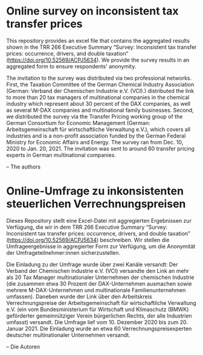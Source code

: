 # Online survey on inconsistent tax transfer prices

This repository provides an excel file that contains the aggregated results shown in the TRR 266 Executive Summary “Survey: Inconsistent tax transfer prices: occurrence, drivers, and double taxation” (<a href="https://doi.org/10.52569/ACPJ5634">https://doi.org/10.52569/ACPJ5634</a>). We provide the survey results in an aggregated form to ensure respondents' anonymity.

The invitation to the survey was distributed via two professional networks. First, the Taxation Committee of the German Chemical Industry Association (German: Verband der Chemischen Industrie e.V. (VCI).) distributed the link to more than 20 tax managers of multinational companies in the chemical industry which represent about 30 percent of the DAX companies, as well as several M-DAX companies and multinational family businesses. Second, we distributed the survey via the Transfer Pricing working group of the German Consortium for Economic Management (German: Arbeitsgemeinschaft für wirtschaftliche Verwaltung e.V.), which covers all industries and is a non-profit association funded by the German Federal Ministry for Economic Affairs and Energy. The survey ran from Dec. 10, 2020 to Jan. 20, 2021. The invitation was sent to around 60 transfer pricing experts in German multinational companies.

– The authors


# Online-Umfrage zu inkonsistenten steuerlichen Verrechnungspreisen

Dieses Repository stellt eine Excel-Datei mit aggregierten Ergebnissen zur Verfügung, die wir in dem TRR 266 Executive Summary “Survey: Inconsistent tax transfer prices: occurrence, drivers, and double taxation” (<a href="https://doi.org/10.52569/ACPJ5634">https://doi.org/10.52569/ACPJ5634</a>) beschreiben. Wir stellen die Umfrageergebnisse in aggregierter Form zur Verfügung, um die Anonymität der Umfrageteilnehmer:innen sicherzustellen.

Die Einladung zu der Umfrage wurde über zwei Kanäle versandt: Der Verband der Chemischen Industrie e.V. (VCI) versandte den Link an mehr als 20 Tax Manager multinationaler Unternehmen der chemischen Industrie (die zusammen etwa 30 Prozent der DAX-Unternehmen ausmachen sowie mehrere M-DAX-Unternehmen und multinationale Familienunternehmen umfassen). Daneben wurde der Link über den Arbeitskreis Verrechnungspreise der Arbeitsgemeinschaft für wirtschaftliche Verwaltung e.V. (ein vom Bundesministerium für Wirtschaft und Klimaschutz (BMWK) geförderter gemeinnütziger Verein bürgerlichen Rechts, der alle Industrien umfasst) versandt. Die Umfrage lief vom 10. Dezember 2020 bis zum 20. Januar 2021. Die Einladung wurde an etwa 60 Verrechnungspreisexperten deutscher multinationaler Unternehmen versandt.

– Die Autoren